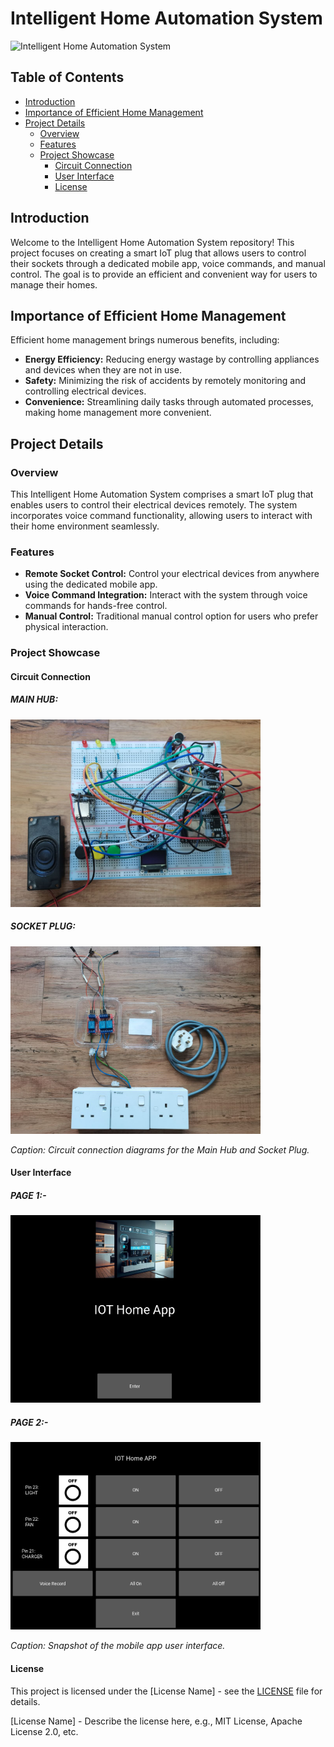 # Intelligent Home Automation System

<img src="https://miro.medium.com/v2/resize:fit:1400/0*9R3WH9hpAaHHaCfa.jpg" alt="Intelligent Home Automation System" width="1000"/>

## Table of Contents

- [Introduction](#introduction)
- [Importance of Efficient Home Management](#importance-of-efficient-home-management)
- [Project Details](#project-details)
  - [Overview](#overview)
  - [Features](#features)
  - [Project Showcase](#project-showcase)
    - [Circuit Connection](#circuit-connection)
    - [User Interface](#user-interface)
    - [License](#license)

## Introduction

Welcome to the Intelligent Home Automation System repository! This project focuses on creating a smart IoT plug that allows users to control their sockets through a dedicated mobile app, voice commands, and manual control. The goal is to provide an efficient and convenient way for users to manage their homes.

## Importance of Efficient Home Management

Efficient home management brings numerous benefits, including:

- **Energy Efficiency:** Reducing energy wastage by controlling appliances and devices when they are not in use.
- **Safety:** Minimizing the risk of accidents by remotely monitoring and controlling electrical devices.
- **Convenience:** Streamlining daily tasks through automated processes, making home management more convenient.

## Project Details

### Overview

This Intelligent Home Automation System comprises a smart IoT plug that enables users to control their electrical devices remotely. The system incorporates voice command functionality, allowing users to interact with their home environment seamlessly.

### Features

- **Remote Socket Control:** Control your electrical devices from anywhere using the dedicated mobile app.
- **Voice Command Integration:** Interact with the system through voice commands for hands-free control.
- **Manual Control:** Traditional manual control option for users who prefer physical interaction.

### Project Showcase

#### Circuit Connection

##### MAIN HUB:
<img src="https://github.com/chingkx777/IOT-Smart-Plug-Effortless-On-Off-Automation/blob/main/Main%20Hub%20Connection.jpg" alt="Main Hub Connection" width="400" height="300">

##### SOCKET PLUG:
<img src="https://github.com/chingkx777/IOT-Smart-Plug-Effortless-On-Off-Automation/blob/main/Socket%20Plug%20Connection.jpg" alt="Socket Plug Connection" width="400" height="300">

*Caption: Circuit connection diagrams for the Main Hub and Socket Plug.*

#### User Interface

##### PAGE 1:-
<img src="https://github.com/chingkx777/IOT-Smart-Plug-Effortless-On-Off-Automation/blob/main/App%20Page%201.png" alt="Main Hub Connection" width="400" height="300">

##### PAGE 2:-
<img src="https://github.com/chingkx777/IOT-Smart-Plug-Effortless-On-Off-Automation/blob/main/App%20Page%202.png" alt="Main Hub Connection" width="400" height="300">

*Caption: Snapshot of the mobile app user interface.*

#### License

This project is licensed under the [License Name] - see the [LICENSE](LICENSE) file for details.

[License Name] - Describe the license here, e.g., MIT License, Apache License 2.0, etc.
